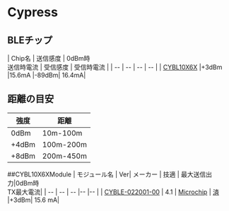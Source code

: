 
# Cypress

## BLEチップ

| Chip名 | 送信感度 | 0dBm時<br>送信時電流 | 受信感度 | 受信時電流 |
| -- | -- | -- | -- |
| [CYBL10X6X](http://japan.cypress.com/?rID=99422 ) |+3dBm |15.6mA |-89dBm| 16.4mA|

## 距離の目安

| 強度 | 距離 |
| -- | -- |
| 0dBm | 10m-100m |
| +4dBm | 100m-200m |
| +8dBm | 200m-450m |

##CYBL10X6XModule
| モジュール名 |  Ver| メーカー | 技適 | 最大送信出力|0dBm時<br>TX最大電流|
| -- | -- | -- |-- |-- |
| [CYBLE-022001-00](http://www.cypress.com/file/140791/download) |  4.1 | [Microchip](http://www.microchip.com/) | [済](http://www.tele.soumu.go.jp/giteki/SearchServlet?pageID=jg01_01&PC=005&TC=N&PK=1&FN=398tuv&SN=%94F%8F%D8&LN=2&R1=*****&R2=*****) |+3dBm| 15.6 mA|

